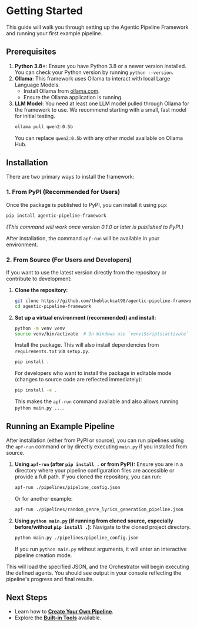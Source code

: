 # Getting Started

This guide will walk you through setting up the Agentic Pipeline Framework and running your first example pipeline.

## Prerequisites

1.  **Python 3.8+**: Ensure you have Python 3.8 or a newer version installed. You can check your Python version by running `python --version`.
2.  **Ollama**: This framework uses Ollama to interact with local Large Language Models.
    -   Install Ollama from [ollama.com](https://ollama.com).
    -   Ensure the Ollama application is running.
3.  **LLM Model**: You need at least one LLM model pulled through Ollama for the framework to use. We recommend starting with a small, fast model for initial testing.
    ```bash
    ollama pull qwen2:0.5b
    ```
    You can replace `qwen2:0.5b` with any other model available on Ollama Hub.

## Installation

There are two primary ways to install the framework:

### 1. From PyPI (Recommended for Users)

Once the package is published to PyPI, you can install it using `pip`:

```bash
pip install agentic-pipeline-framework
```
*(This command will work once version 0.1.0 or later is published to PyPI.)*

After installation, the command `apf-run` will be available in your environment.

### 2. From Source (For Users and Developers)

If you want to use the latest version directly from the repository or contribute to development:

1.  **Clone the repository:**
    ```bash
    git clone https://github.com/theblackcat98/agentic-pipeline-framework.git
    cd agentic-pipeline-framework
    ```

2.  **Set up a virtual environment (recommended) and install:**
    ```bash
    python -m venv venv
    source venv/bin/activate  # On Windows use `venv\Scripts\activate`
    ```

    Install the package. This will also install dependencies from `requirements.txt` via `setup.py`.
    ```bash
    pip install .
    ```
    For developers who want to install the package in editable mode (changes to source code are reflected immediately):
    ```bash
    pip install -e .
    ```
    This makes the `apf-run` command available and also allows running `python main.py ...`.

## Running an Example Pipeline

After installation (either from PyPI or source), you can run pipelines using the `apf-run` command or by directly executing `main.py` if you installed from source.

1.  **Using `apf-run` (after `pip install .` or from PyPI):**
    Ensure you are in a directory where your pipeline configuration files are accessible or provide a full path. If you cloned the repository, you can run:
    ```bash
    apf-run ./pipelines/pipeline_config.json
    ```
    Or for another example:
    ```bash
    apf-run ./pipelines/random_genre_lyrics_generation_pipeline.json
    ```

2.  **Using `python main.py` (if running from cloned source, especially before/without `pip install .`):**
    Navigate to the cloned project directory.
    ```bash
    python main.py ./pipelines/pipeline_config.json
    ```
    If you run `python main.py` without arguments, it will enter an interactive pipeline creation mode.

This will load the specified JSON, and the Orchestrator will begin executing the defined agents. You should see output in your console reflecting the pipeline's progress and final results.

## Next Steps

-   Learn how to **[Create Your Own Pipeline](pipeline_config_guide.md)**.
-   Explore the **[Built-in Tools](api_reference.md)** available.
